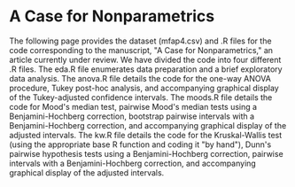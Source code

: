 # A Case for Nonparametrics
The following page provides the dataset (mfap4.csv) and .R files for the code corresponding to the manuscript, "A Case for Nonparametrics," an article currently under review. We have divided the code into four different .R files. The eda.R file enumerates data preparation and a brief exploratory data analysis. The anova.R file details the code for the one-way ANOVA procedure, Tukey post-hoc analysis, and accompanying graphical display of the Tukey-adjusted confidence intervals. The moods.R file details the code for Mood's median test, pairwise Mood's median tests using a Benjamini-Hochberg correction, bootstrap pairwise intervals with a Benjamini-Hochberg correction, and accompanying graphical display of the adjusted intervals. The kw.R file details the code for the Kruskal-Wallis test (using the appropriate base R function and coding it "by hand"), Dunn's pairwise hypothesis tests using a Benjamini-Hochberg correction, pairwise intervals with a Benjamini-Hochberg correction, and accompanying graphical display of the adjusted intervals. 
